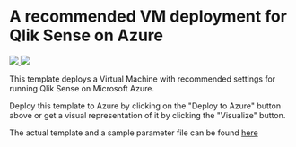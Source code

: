 # A recommended VM deployment for Qlik Sense on Azure 

<a href="https://portal.azure.com/#create/Microsoft.Template/uri/https%3A%2F%2Fraw.githubusercontent.com%2Fkrist00fer%2Fqlik%2Fmaster%2FQlikSense%2FQlikSenseAzure%2FTemplates%2Fazuredeploy.json" target="_blank">
    <img src="http://azuredeploy.net/deploybutton.png"/>
</a>
<a href="http://armviz.io/#/?load=https%3A%2F%2Fraw.githubusercontent.com%2Fkrist00fer%2Fqlik%2Fmaster%2FQlikSense%2FQlikSenseAzure%2FTemplates%2Fazuredeploy.json" target="_blank">
    <img src="http://armviz.io/visualizebutton.png"/>
</a>


This template deploys a Virtual Machine with recommended settings for running Qlik Sense on Microsoft Azure.

Deploy this template to Azure by clicking on the "Deploy to Azure" button above or get a visual representation of it by clicking the "Visualize" button.

The actual template and a sample parameter file can be found [here](QlikSense/QlikSenseAzure/Templates)
